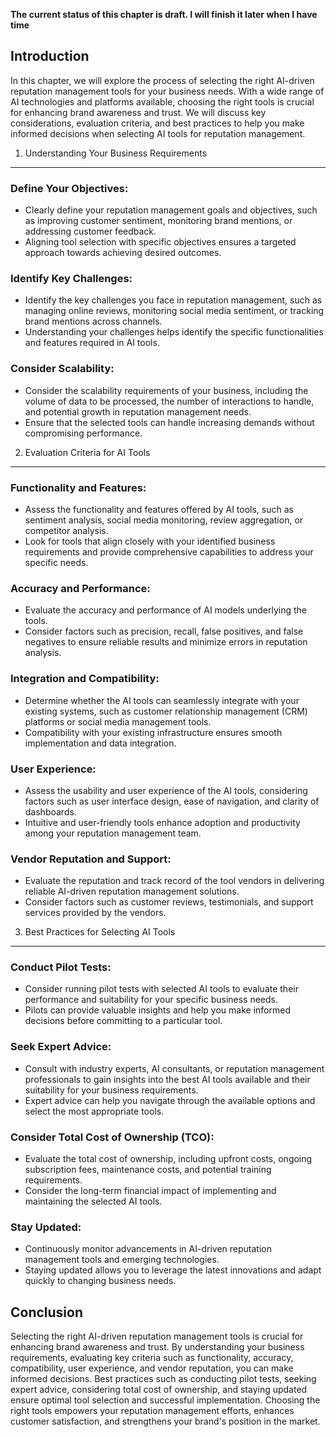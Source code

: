 **The current status of this chapter is draft. I will finish it later when I have time**

Introduction
------------

In this chapter, we will explore the process of selecting the right AI-driven reputation management tools for your business needs. With a wide range of AI technologies and platforms available, choosing the right tools is crucial for enhancing brand awareness and trust. We will discuss key considerations, evaluation criteria, and best practices to help you make informed decisions when selecting AI tools for reputation management.

1. Understanding Your Business Requirements
-------------------------------------------

### Define Your Objectives:

* Clearly define your reputation management goals and objectives, such as improving customer sentiment, monitoring brand mentions, or addressing customer feedback.
* Aligning tool selection with specific objectives ensures a targeted approach towards achieving desired outcomes.

### Identify Key Challenges:

* Identify the key challenges you face in reputation management, such as managing online reviews, monitoring social media sentiment, or tracking brand mentions across channels.
* Understanding your challenges helps identify the specific functionalities and features required in AI tools.

### Consider Scalability:

* Consider the scalability requirements of your business, including the volume of data to be processed, the number of interactions to handle, and potential growth in reputation management needs.
* Ensure that the selected tools can handle increasing demands without compromising performance.

2. Evaluation Criteria for AI Tools
-----------------------------------

### Functionality and Features:

* Assess the functionality and features offered by AI tools, such as sentiment analysis, social media monitoring, review aggregation, or competitor analysis.
* Look for tools that align closely with your identified business requirements and provide comprehensive capabilities to address your specific needs.

### Accuracy and Performance:

* Evaluate the accuracy and performance of AI models underlying the tools.
* Consider factors such as precision, recall, false positives, and false negatives to ensure reliable results and minimize errors in reputation analysis.

### Integration and Compatibility:

* Determine whether the AI tools can seamlessly integrate with your existing systems, such as customer relationship management (CRM) platforms or social media management tools.
* Compatibility with your existing infrastructure ensures smooth implementation and data integration.

### User Experience:

* Assess the usability and user experience of the AI tools, considering factors such as user interface design, ease of navigation, and clarity of dashboards.
* Intuitive and user-friendly tools enhance adoption and productivity among your reputation management team.

### Vendor Reputation and Support:

* Evaluate the reputation and track record of the tool vendors in delivering reliable AI-driven reputation management solutions.
* Consider factors such as customer reviews, testimonials, and support services provided by the vendors.

3. Best Practices for Selecting AI Tools
----------------------------------------

### Conduct Pilot Tests:

* Consider running pilot tests with selected AI tools to evaluate their performance and suitability for your specific business needs.
* Pilots can provide valuable insights and help you make informed decisions before committing to a particular tool.

### Seek Expert Advice:

* Consult with industry experts, AI consultants, or reputation management professionals to gain insights into the best AI tools available and their suitability for your business requirements.
* Expert advice can help you navigate through the available options and select the most appropriate tools.

### Consider Total Cost of Ownership (TCO):

* Evaluate the total cost of ownership, including upfront costs, ongoing subscription fees, maintenance costs, and potential training requirements.
* Consider the long-term financial impact of implementing and maintaining the selected AI tools.

### Stay Updated:

* Continuously monitor advancements in AI-driven reputation management tools and emerging technologies.
* Staying updated allows you to leverage the latest innovations and adapt quickly to changing business needs.

Conclusion
----------

Selecting the right AI-driven reputation management tools is crucial for enhancing brand awareness and trust. By understanding your business requirements, evaluating key criteria such as functionality, accuracy, compatibility, user experience, and vendor reputation, you can make informed decisions. Best practices such as conducting pilot tests, seeking expert advice, considering total cost of ownership, and staying updated ensure optimal tool selection and successful implementation. Choosing the right tools empowers your reputation management efforts, enhances customer satisfaction, and strengthens your brand's position in the market.
